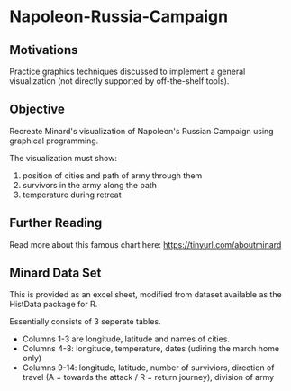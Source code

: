# Napoleon-Russia-Campaign

## Motivations
Practice graphics techniques discussed to implement a general visualization (not directly supported by off-the-shelf tools).

## Objective
Recreate Minard's visualization of Napoleon's Russian Campaign using graphical programming.

The visualization must show:
1. position of cities and path of army through them
2. survivors in the army along the path
3. temperature during retreat

## Further Reading
Read more about this famous chart here: https://tinyurl.com/aboutminard

## Minard Data Set
This is provided as an excel sheet, modified from dataset available as the HistData package for R.

Essentially consists of 3 seperate tables.
- Columns 1-3 are longitude, latitude and names of cities.
- Columns 4-8: longitude, temperature, dates (udiring the march home only)
- Columns 9-14: longitude, latitude, number of surviviors, direction of travel (A = towards the attack / R = return journey), division of army